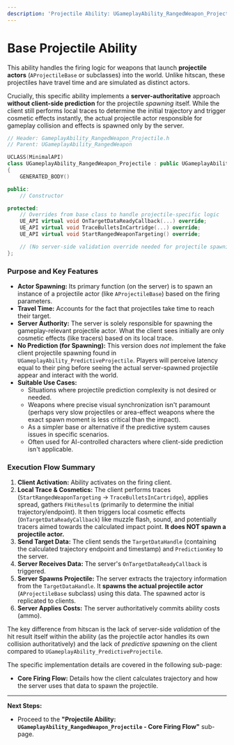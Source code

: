 ```yaml
---
description: 'Projectile Ability: UGameplayAbility_RangedWeapon_Projectile'
---
```


# Base Projectile Ability

This ability handles the firing logic for weapons that launch **projectile actors** (`AProjectileBase` or subclasses) into the world. Unlike hitscan, these projectiles have travel time and are simulated as distinct actors.

Crucially, this specific ability implements a **server-authoritative** approach **without client-side prediction** for the projectile _spawning_ itself. While the client still performs local traces to determine the initial trajectory and trigger cosmetic effects instantly, the actual projectile actor responsible for gameplay collision and effects is spawned only by the server.

```cpp
// Header: GameplayAbility_RangedWeapon_Projectile.h
// Parent: UGameplayAbility_RangedWeapon

UCLASS(MinimalAPI)
class UGameplayAbility_RangedWeapon_Projectile : public UGameplayAbility_RangedWeapon
{
    GENERATED_BODY()

public:
    // Constructor

protected:
    // Overrides from base class to handle projectile-specific logic
    UE_API virtual void OnTargetDataReadyCallback(...) override;
    UE_API virtual void TraceBulletsInCartridge(...) override;
    UE_API virtual void StartRangedWeaponTargeting() override;

    // (No server-side validation override needed for projectile spawning itself)
};
```

### Purpose and Key Features

* **Actor Spawning:** Its primary function (on the server) is to spawn an instance of a projectile actor (like `AProjectileBase`) based on the firing parameters.
* **Travel Time:** Accounts for the fact that projectiles take time to reach their target.
* **Server Authority:** The server is solely responsible for spawning the gameplay-relevant projectile actor. What the client sees initially are only cosmetic effects (like tracers) based on its local trace.
* **No Prediction (for Spawning):** This version does _not_ implement the fake client projectile spawning found in `UGameplayAbility_PredictiveProjectile`. Players will perceive latency equal to their ping before seeing the actual server-spawned projectile appear and interact with the world.
* **Suitable Use Cases:**
  * Situations where projectile prediction complexity is not desired or needed.
  * Weapons where precise visual synchronization isn't paramount (perhaps very slow projectiles or area-effect weapons where the exact spawn moment is less critical than the impact).
  * As a simpler base or alternative if the predictive system causes issues in specific scenarios.
  * Often used for AI-controlled characters where client-side prediction isn't applicable.

### Execution Flow Summary

1. **Client Activation:** Ability activates on the firing client.
2. **Local Trace & Cosmetics:** The client performs traces (`StartRangedWeaponTargeting` -> `TraceBulletsInCartridge`), applies spread, gathers `FHitResult`s (primarily to determine the initial trajectory/endpoint). It then triggers local cosmetic effects (`OnTargetDataReadyCallback`) like muzzle flash, sound, and potentially tracers aimed towards the calculated impact point. **It does NOT spawn a projectile actor.**
3. **Send Target Data:** The client sends the `TargetDataHandle` (containing the calculated trajectory endpoint and timestamp) and `PredictionKey` to the server.
4. **Server Receives Data:** The server's `OnTargetDataReadyCallback` is triggered.
5. **Server Spawns Projectile:** The server extracts the trajectory information from the `TargetDataHandle`. It **spawns the actual projectile actor** (`AProjectileBase` subclass) using this data. The spawned actor is replicated to clients.
6. **Server Applies Costs:** The server authoritatively commits ability costs (ammo).

The key difference from hitscan is the lack of server-side _validation_ of the hit result itself within the ability (as the projectile actor handles its own collision authoritatively) and the lack of _predictive spawning_ on the client compared to `UGameplayAbility_PredictiveProjectile`.

The specific implementation details are covered in the following sub-page:

* **Core Firing Flow:** Details how the client calculates trajectory and how the server uses that data to spawn the projectile.

***

**Next Steps:**

* Proceed to the **"Projectile Ability: `UGameplayAbility_RangedWeapon_Projectile` - Core Firing Flow"** sub-page.
